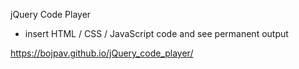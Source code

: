 jQuery Code Player

- insert HTML / CSS / JavaScript code and see permanent output

https://bojpav.github.io/jQuery_code_player/